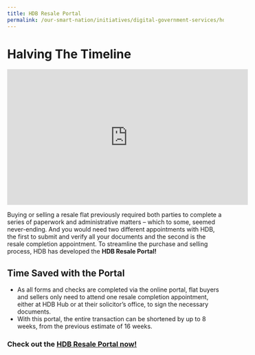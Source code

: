 ```yaml
---
title: HDB Resale Portal
permalink: /our-smart-nation/initiatives/digital-government-services/hdb-resale-portal
---
```


# Halving The Timeline 

<iframe width="560" height="315" src="https://www.youtube.com/embed/Qcx9p8DS4PI" frameborder="0" allow="accelerometer; autoplay; clipboard-write; encrypted-media; gyroscope; picture-in-picture" allowfullscreen></iframe>

Buying or selling a resale flat previously required both parties to complete a series of paperwork and administrative matters – which to some, seemed never-ending. And you would need two different appointments with HDB, the first to submit and verify all your documents and the second is the resale completion appointment. To streamline the purchase and selling process, HDB has developed the **HDB Resale Portal!**

## Time Saved with the Portal 
- As all forms and checks are completed via the online portal, flat buyers and sellers only need to attend one resale completion appointment, either at HDB Hub or at their solicitor’s office, to sign the necessary documents.
- With this portal, the entire transaction can be shortened by up to 8 weeks, from the previous estimate of 16 weeks.

### Check out the <a href="https://services2.hdb.gov.sg/webapp/BB31AWDashboardWeb/BB31PLogin.jsp" target="_blank">HDB Resale Portal now!</a>
